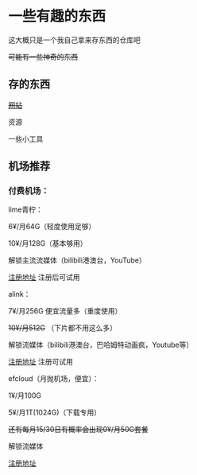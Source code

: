 # 一些有趣的东西
这大概只是一个我自己拿来存东西的仓库吧

~~可能有一些神奇的东西~~

## 存的东西
[~~网站~~](https://github.com/huangcy208/somethingfun/blob/main/por-site "诶嘿")

资源

一些小工具

## 机场推荐

### 付费机场：

lime青柠：

6¥/月64G（轻度使用足够）

10¥/月128G（基本够用）

解锁主流流媒体（bilibili港澳台，YouTube）

[注册地址](https://www.lime345.buzz/#/register?code=Zf5K2GS9)
注册后可试用

alink：

7¥/月256G 便宜流量多（重度使用）

~~10¥/月512G~~ （下片都不用这么多）

解锁流媒体（bilibili港澳台，巴哈姆特动画疯，Youtube等）

[注册地址](https://ypso.cc/#/register?code=Nxa5V550)
注册可试用

efcloud（月抛机场，便宜）：

1¥/月100G

5¥/月1T(1024G)（下载专用）

~~还有每月15/30日有概率会出现0¥/月50G套餐~~

解锁流媒体

[注册地址](https://www.efcloud.cc/#/register?code=PZi7sJn0)
